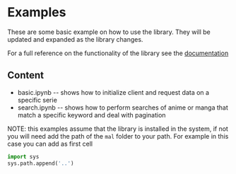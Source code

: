# Examples

These are some basic example on how to use the library. They will be updated and expanded as
the library changes.

For a full reference on the functionality of the library see the [documentation](https://malpy.readthedocs.io/en/latest/index.html)

## Content

- basic.ipynb -- shows how to initialize client and request data on a specific serie
- search.ipynb -- shows how to perform searches of anime or manga that match a specific keyword and deal with pagination

NOTE: this examples assume that the library is installed in the system, if not you will need
add the path of the `mal` folder to your path. For example in this case you can add as first cell

```python
import sys
sys.path.append('..')
```
